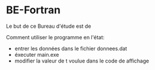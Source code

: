 # BE-Fortran
Le but de ce Bureau d'étude est de 

Comment utiliser le programme en l'état:
- entrer les données dans le fichier donnees.dat
- éxecuter main.exe
- modifier la valeur de t voulue dans le code de affichage